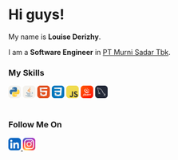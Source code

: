 # Hi guys! 

My name is **Louise Derizhy**.<br>

I am a **Software Engineer** in [PT Murni Sadar Tbk](https://rsmurniteguh.com/).<br>

### My Skills
  <img src="icons/Python-Light.svg" width="25">
  <img src="icons/Java-Light.svg" width="25">
  <img src="icons/HTML.svg" width="25">
  <img src="icons/CSS.svg" width="25">
  <img src="icons/JavaScript.svg" width="25">
  <img src="icons/JQuery.svg" width="25">
  <img src="icons/MySQL-Dark.svg" width="25">
  <br>
  <br>

### Follow Me On
  <img src="icons/LinkedIn.svg" width="25"><a href="https://www.linkedin.com/in/louisederizhy">
  <img src="icons/Instagram.svg" width="25"><a href="https://www.instagram.com/derizheese/">

